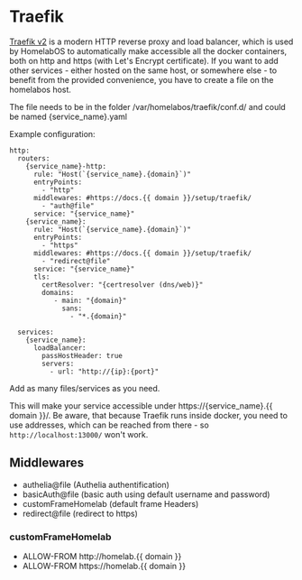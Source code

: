 # Traefik

[Traefik v2](https://traefik.io/) is a modern HTTP reverse proxy and load balancer, which is used by HomelabOS to automatically make accessible all the docker containers, both on http and https (with Let's Encrypt certificate).
If you want to add other services - either hosted on the same host, or somewhere else - to benefit from the provided convenience, you have to create a file on the homelabos host.

The file needs to be in the folder /var/homelabos/traefik/conf.d/ and could be named {service_name}.yaml

Example configuration:
```
http:
  routers:
    {service_name}-http:
      rule: "Host(`{service_name}.{domain}`)"
      entryPoints:
        - "http"
      middlewares: #https://docs.{{ domain }}/setup/traefik/
        - "auth@file"
      service: "{service_name}"
    {service_name}:
      rule: "Host(`{service_name}.{domain}`)"
      entryPoints:
        - "https"
      middlewares: #https://docs.{{ domain }}/setup/traefik/
        - "redirect@file"
      service: "{service_name}"
      tls:
        certResolver: "{certresolver (dns/web)}"
        domains:
           - main: "{domain}"
             sans:
               - "*.{domain}"

  services:
    {service_name}:
      loadBalancer:
        passHostHeader: true
        servers:
          - url: "http://{ip}:{port}"

```

Add as many files/services as you need.

This will make your service accessible under https://{service_name}.{{ domain }}/. Be aware, that because Traefik runs inside docker, you need to use addresses, which can be reached from there - so `http://localhost:13000/` won't work.

## Middlewares

* authelia@file (Authelia authentification)
* basicAuth@file (basic auth using default username and password)
* customFrameHomelab (default frame Headers)
* redirect@file (redirect to https)

### customFrameHomelab
* ALLOW-FROM http://homelab.{{ domain }}
* ALLOW-FROM https://homelab.{{ domain }}
